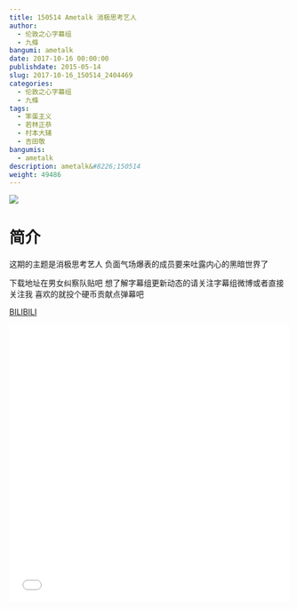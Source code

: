 ```yaml
---
title: 150514 Ametalk 消极思考艺人
author: 
  - 伦敦之心字幕组
  - 九條
bangumi: ametalk
date: 2017-10-16 00:00:00
publishdate: 2015-05-14
slug: 2017-10-16_150514_2404469
categories: 
  - 伦敦之心字幕组
  - 九條
tags: 
  - 笨蛋主义
  - 若林正恭
  - 村本大辅
  - 吉田敬
bangumis: 
  - ametalk
description: ametalk&#8226;150514
weight: 49486
---
```


![](https://i.imgur.com/7XkyVi9.jpg)

# 简介  
这期的主题是消极思考艺人 负面气场爆表的成员要来吐露内心的黑暗世界了 


下载地址在男女纠察队贴吧 想了解字幕组更新动态的请关注字幕组微博或者直接关注我 喜欢的就投个硬币贡献点弹幕吧

  [BILIBILI](https://www.bilibili.com/video/av2404469/)


  <iframe src="//www.bilibili.com/html/html5player.html?cid=3763076&aid=2404469" width="100%" height="500" frameborder="0" allowfullscreen="allowfullscreen"></iframe>
